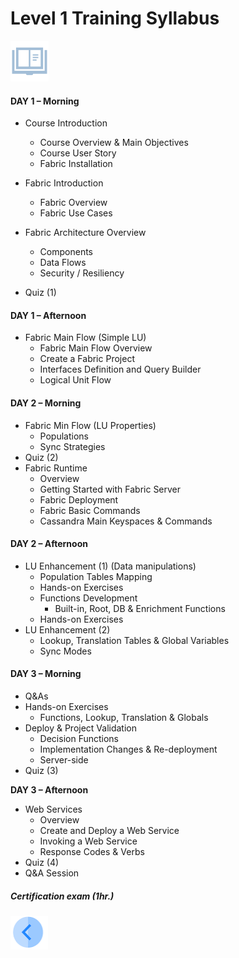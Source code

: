 # Level 1 Training  Syllabus

![](/academy/Training_Level_1/01_Fabric_Introduction/images/syllabus.png) 

#### **DAY 1 – Morning**

- Course Introduction
  - Course Overview & Main Objectives
  - Course User Story
  - Fabric Installation

- Fabric Introduction
  - Fabric Overview
  - Fabric Use Cases

- Fabric Architecture Overview
  - Components
  - Data Flows
  - Security / Resiliency
- Quiz (1)

#### **DAY 1 – Afternoon**

- Fabric Main Flow (Simple LU)
  - Fabric Main Flow Overview
  - Create a Fabric Project
  - Interfaces Definition and Query Builder
  - Logical Unit Flow 

#### **DAY 2 – Morning**

- Fabric Min Flow (LU Properties)
  - Populations
  - Sync Strategies
- Quiz (2)
- Fabric Runtime
  - Overview
  - Getting Started with Fabric Server
  - Fabric Deployment
  - Fabric Basic Commands
  - Cassandra Main Keyspaces & Commands

#### **DAY 2 – Afternoon**

- LU Enhancement (1) (Data manipulations)
  - Population Tables Mapping
  - Hands-on Exercises
  - Functions Development
    - Built-in, Root, DB & Enrichment Functions 
  - Hands-on Exercises
- LU Enhancement (2)
  - Lookup, Translation Tables & Global Variables
  - Sync Modes

#### **DAY 3 – Morning**

- Q&As
- Hands-on Exercises
  -  Functions, Lookup, Translation & Globals
- Deploy & Project Validation
  - Decision Functions
  - Implementation Changes & Re-deployment
  - Server-side
- Quiz (3)

**DAY 3 – Afternoon**

- Web Services
  - Overview 
  - Create and Deploy a Web Service
  - Invoking a Web Service
  - Response Codes & Verbs 
- Quiz (4)
- Q&A Session

##### Certification exam (1hr.)


[<img align="left" width="60" height="54" src="/articles/images/Previous.png">](/academy/Training_Level_1/01_Fabric_Introduction/1_1_Course_Overview.md)
